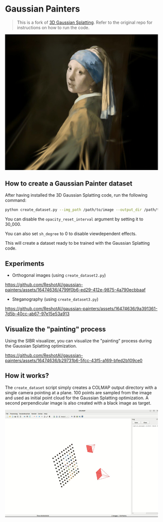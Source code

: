 # Gaussian Painters

<blockquote>This is a fork of <a href="https://github.com/graphdeco-inria/gaussian-splatting">3D Gaussian Splatting</a>. Refer to the original repo for instructions on how to run the code.</blockquote>

![](assets/gaussian_painter.jpg)

## How to create a Gaussian Painter dataset

After having installed the 3D Gaussian Splatting code, run the following command:

```bash
python create_dataset.py --img_path /path/to/image --output_dir /path/to/output_dir
```

You can disable the `opacity_reset_interval` argument by setting it to 30_000.

You can also set `sh_degree` to 0 to disable viewdependent effects.

This will create a dataset ready to be trained with the Gaussian Splatting code.

## Experiments

- Orthogonal images (using `create_dataset2.py`)

https://github.com/ReshotAI/gaussian-painters/assets/16474636/4799f0b6-ed29-412e-9875-4a790ecbbaaf

- Steganography (using `create_dataset3.py`)

https://github.com/ReshotAI/gaussian-painters/assets/16474636/9a391361-7d5b-40cc-ab67-97e15e53a913


## Visualize the "painting" process

Using the SIBR visualizer, you can visualize the "painting" process during the Gaussian Splatting optimization.


https://github.com/ReshotAI/gaussian-painters/assets/16474636/b29731b6-5fcc-43f5-a169-bfed2b109ce0



## How it works?

The `create_dataset` script simply creates a COLMAP output directory with a single camera pointing at a plane. 100 points are sampled from the image and used as initial point cloud for the Gaussian Splatting optimization. A second perpendicular image is also created with a black image as target.

![](assets/colmap.jpg)

